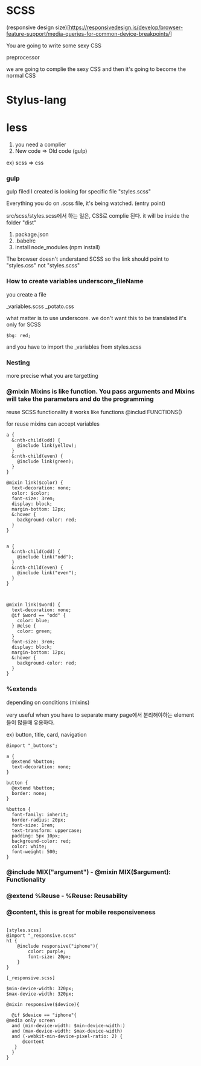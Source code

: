 # SCSS

(responsive design size)[https://responsivedesign.is/develop/browser-feature-support/media-queries-for-common-device-breakpoints/]

You are going to write some sexy CSS

preprocessor

we are going to complie the sexy CSS and then it's going to become the normal CSS

# Stylus-lang

# less

1. you need a complier
2. New code => Old code (gulp)

ex) scss => css

### gulp

gulp filed I created is looking for specific file "styles.scss"

Everything you do on .scss file, it's being watched. (entry point)

src/scss/styles.scss에서 하는 일은, CSS로 complie 된다.
it will be inside the folder "dist"

1. package.json
2. .babelrc
3. install node_modules (npm install)

The browser doesn't understand SCSS so the link should point to "styles.css" not "styles.scss"

### How to create variables underscore_fileName

you create a file

\_variables.scss
\_potato.css

what matter is to use underscore. we don't want this to be translated
it's only for SCSS

```
$bg: red;
```

and you have to import the \_variables from styles.scss

### Nesting

more precise what you are targetting

### @mixin Mixins is like function. You pass arguments and Mixins will take the parameters and do the programming

reuse SCSS functionality
it works like functions
@includ FUNCTIONS()

for reuse
mixins can accept variables

```
a {
  &:nth-child(odd) {
    @include link(yellow);
  }
  &:nth-child(even) {
    @include link(green);
  }
}

@mixin link($color) {
  text-decoration: none;
  color: $color;
  font-size: 3rem;
  display: block;
  margin-bottom: 12px;
  &:hover {
    background-color: red;
  }
}

```

```

a {
  &:nth-child(odd) {
    @include link("odd");
  }
  &:nth-child(even) {
    @include link("even");
  }
}



@mixin link($word) {
  text-decoration: none;
  @if $word == "odd" {
    color: blue;
  } @else {
    color: green;
  }
  font-size: 3rem;
  display: block;
  margin-bottom: 12px;
  &:hover {
    background-color: red;
  }
}

```

### %extends

depending on conditions (mixins)

very useful when you have to separate many
page에서 분리해야하는 element들이 많을때 유용하다.

ex) button, title, card, navigation

```
@import "_buttons";

a {
  @extend %button;
  text-decoration: none;
}

button {
  @extend %button;
  border: none;
}

%button {
  font-family: inherit;
  border-radius: 20px;
  font-size: 1rem;
  text-transform: uppercase;
  padding: 5px 10px;
  background-color: red;
  color: white;
  font-weight: 500;
}

```

### @include MIX("argument") - @mixin MIX(\$argument): Functionality

### @extend %Reuse - %Reuse: Reusability

### @content, this is great for mobile responsiveness

```

[styles.scss]
@import "_responsive.scss"
h1 {
    @include responsive("iphone"){
        color: purple;
        font-size: 20px;
    }
}

[_responsive.scss]

$min-device-width: 320px;
$max-device-width: 320px;

@mixin responsive($device){

  @if $device == "iphone"{
@media only screen
  and (min-device-width: $min-device-width:)
  and (max-device-width: $max-device-width)
  and (-webkit-min-device-pixel-ratio: 2) {
      @content
   }
  }
}



```
